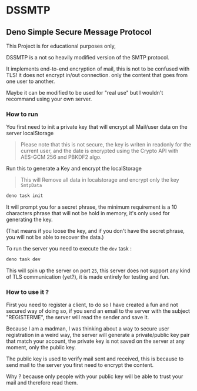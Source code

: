 # DSSMTP

## Deno Simple Secure Message Protocol

This Project is for educational purposes only,

DSSMTP is a not so heavily modified version of the SMTP protocol.

It implements end-to-end encryption of mail, this is not to be confused with
TLS! it does not encrypt in/out connection. only the content that goes from one
user to another.

Maybe it can be modified to be used for "real use" but I wouldn't recommand
using your own server.

### How to run

You first need to init a private key that will encrypt all Mail/user data on the
server localStorage

> Please note that this is not secure, the key is writen in readonly for the
> current user, and the date is encrypted using the Crypto API with AES-GCM 256
> and PBKDF2 algo.

Run this to generate a Key and encrypt the localStorage

> This will Remove all data in localstorage and encrypt only the key `SmtpData`

```bash
deno task init
```

It will prompt you for a secret phrase, the minimum requirement is a 10
characters phrase that will not be hold in memory, it's only used for generating
the key.

(That means if you loose the key, and if you don't have the secret phrase, you
will not be able to recover the data.)

To run the server you need to execute the `dev` task :

```bash
deno task dev
```

This will spin up the server on port `25`, this server does not support any kind
of TLS communication (yet?), it is made entirely for testing and fun.

### How to use it ?

First you need to register a client, to do so I have created a fun and not
secured way of doing so, if you send an email to the server with the subject
"REGISTERME", the server will read the sender and save it.

Because I am a madman, I was thinking about a way to secure user registration in
a weird way, the server will generate a private/public key pair that match your
account, the private key is not saved on the server at any moment, only the
public key.

The public key is used to verify mail sent and received, this is because to send
mail to the server you first need to encrypt the content.

Why ? because only people with your public key will be able to trust your mail
and therefore read them.
